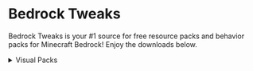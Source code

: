 # Bedrock Tweaks

Bedrock Tweaks is your #1 source for free resource packs and behavior packs for Minecraft Bedrock! Enjoy the downloads below.

<!--- Import JS and CSS -->
<script async defer src="https://buttons.github.io/buttons.js"></script>
<link rel="stylesheet" href="{{ '/assets/css/style.css?v=' | append: site.github.build_revision | relative_url }}"/>
<link rel="stylesheet" href="style.css"/>

<!--- Start of page. -->
<details close>
  <summary>Visual Packs</summary>
  <h3>Chunk Visualizer (by Theta Sigma)</h3>
  
  <p>The Chunk Visualizer resource pack adds a shader that shows the chunks in the world by sperating them with a small white line. This is perfect for building farms, as a lot of bedrock farms depend on their position inside a chunk! Download below (May not work with other shaderpacks.):</p>
  <!-- Place this tag where you want the button to render. -->
<a class="github-button" href="https://github.com/Cy4Shot/bedrock-tweaks/blob/master/packs/Bedrock_Tweaks_Chunk_Visualizer.mcpack?raw=true" data-icon="octicon-download" data-size="large" aria-label="Download Cy4Shot/bedrock-tweaks on GitHub">Download Chunk Visualizer</a>
  
  <h3>Better Redstone (by Bedrock Tweaks)</h3>
  
  <p>The Better Redstone resource pack changes the look of redstone when it is placed on the ground. This makes redstone machines look much more clean and improves the redstone experience! Download below:</p>
  <a class="github-button" href="https://github.com/Cy4Shot/bedrock-tweaks/blob/master/packs/Bedrock_Tweaks_Better_Redstone.mcpack?raw=true" data-icon="octicon-download" data-size="large" aria-label="Download" download>Download Better Redstone</a>
  
  <h3>Night Vision (by LinusDev)</h3>
  
  <p>The Night Vision resource pack makes it easy too see in the dark in your minecraft world!! Download below (May not work with other shaderpacks.):</p>
  <!-- Place this tag where you want the button to render. -->
<a class="github-button" href="https://github.com/Cy4Shot/bedrock-tweaks/blob/master/packs/Bedrock_Tweaks_Night Vision.mcpack?raw=true" data-icon="octicon-download" data-size="large" aria-label="Download Cy4Shot/bedrock-tweaks on GitHub">Download Night Vision</a>
  
  <h3>Invisible Particles (by Sinn)</h3>
  
  <p>The Invisible Particles resource packs disables some potion particles so that they don't obstruct your vision during combat or gameplay! Download below:</p>
  <a class="github-button" href="https://github.com/Cy4Shot/bedrock-tweaks/blob/master/packs/Bedrock_Tweaks_Invisible_Particles.mcpack?raw=true" data-icon="octicon-download" data-size="large" aria-label="Download" download>Download Invisible Particles</a>
  <br>
</details>
